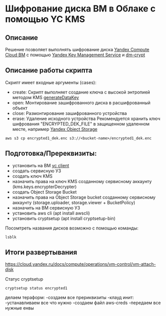 # Шифрование диска ВМ в Облаке с помощью YC KMS

## Описание
Решение позволяет выполнять шифрование диска [Yandex Compute Cloud ВМ](https://cloud.yandex.ru/services/compute) с помощью [Yandex Key Management Service](https://cloud.yandex.ru/services/kms) и [dm-crypt](https://en.wikipedia.org/wiki/Dm-crypt)

## Описание работы скрипта
Скрипт имеет входные аргументы (cases):
- create: Скрипт выполняет создание ключа с высокой энтропией методом KMS [generateDataKey](https://cloud.yandex.ru/docs/kms/api-ref/SymmetricCrypto/generateDataKey)
- open: Монтирование зашифрованного диска в расшифрованный объект
- close: Размонтирование зашифрованного устройства
- erase: Удаление исходного устройства
Рекомендуется хранить ключ шифрования "ENCRYPTED_DEK_FILE" в защищенном удаленном месте, например [Yandex Object Storage](https://cloud.yandex.ru/services/storage)

```
aws s3 cp encrypted1_dek.enc s3://<bucket-name>/encrypted1_dek.enc
```

## Подготовка/Пререквизиты:
- установить на ВМ [yc client](https://cloud.yandex.ru/docs/cli/quickstart)
- создать сервисную УЗ
- создать ключ KMS
- назначить права на ключ KMS созданному сервисному аккаунту (kms.keys.encrypterDecrypter)
- создать Object Storage Bucket
- назначить права на Object Storage bucket созданному сервисному аккаунту (storage.uploader, storage.viewer + BucketPolicy)
- назначить на ВМ сервисную УЗ
- установить aws cli (apt install awscli)
- установить cryptsetup (apt install cryptsetup-bin)

Посомтреть названия дисков возможно с помощью команды:

```
lsblk
```

## Итоги развертывания

https://cloud.yandex.ru/docs/compute/operations/vm-control/vm-attach-disk 

Статус cryptsetup
```
cryptsetup status encrypted1
```


делаем тераформ:
-создаем все прериквизиты
-клауд инит:
  -устанавливаем все что нужно
  -создаем файл aws-creds
  -передаем все нужные енвы